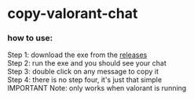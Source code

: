 # copy-valorant-chat
### how to use:
Step 1: download the exe from the [releases](releases.com)<br/>
Step 2: run the exe and you should see your chat<br/>
Step 3: double click on any message to copy it<br/>
Step 4: there is no step four, it's just that simple<br/>
IMPORTANT Note: only works when valorant is running<br/>
